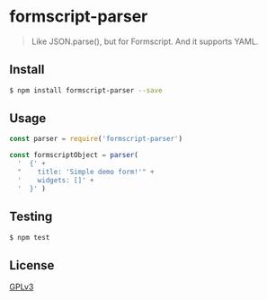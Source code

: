 # formscript-parser

> Like JSON.parse(), but for Formscript. And it supports YAML.

## <a name="install"></a>Install
```bash
$ npm install formscript-parser --save
```

## <a name="usage"></a>Usage

```javascript
const parser = require('formscript-parser')

const formscriptObject = parser(
  '  {' +
  "    title: 'Simple demo form!'" +
  '    widgets: []' +
  '  }' )

```

## <a name="test"></a>Testing

```bash
$ npm test
```

## <a name="license"></a>License
[GPLv3](https://github.com/wmfs/formscript/blob/master/LICENSE)
